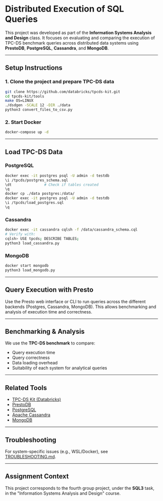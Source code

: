 # Distributed Execution of SQL Queries

This project was developed as part of the **Information Systems Analysis and Design** class. It focuses on evaluating and comparing the execution of TPC-DS benchmark queries across distributed data systems using **PrestoDB**, **PostgreSQL**, **Cassandra**, and **MongoDB**.

---

## Setup Instructions

### 1. Clone the project and prepare TPC-DS data
```bash
git clone https://github.com/databricks/tpcds-kit.git
cd tpcds-kit/tools
make OS=LINUX
./dsdgen -SCALE 12 -DIR ./data
python3 convert_files_to_csv.py
```

### 2. Start Docker
```bash
docker-compose up -d
```

---

## Load TPC-DS Data

### PostgreSQL
```bash
docker exec -it postgres psql -U admin -d testdb
\i /tpcds/postgres_schema.sql
\dt               # Check if tables created
\q
docker cp ./data postgres:/data/
docker exec -it postgres psql -U admin -d testdb
\i /tpcds/load_postgres.sql
\q
```

### Cassandra
```bash
docker exec -it cassandra cqlsh -f /data/cassandra_schema.cql
# Verify with:
cqlsh> USE tpcds; DESCRIBE TABLES;
python3 load_cassandra.py
```

### MongoDB
```bash
docker start mongodb
python3 load_mongodb.py
```

---

## Query Execution with Presto
Use the Presto web interface or CLI to run queries across the different backends (Postgres, Cassandra, MongoDB). This allows benchmarking and analysis of execution time and correctness.

---

## Benchmarking & Analysis
We use the **TPC-DS benchmark** to compare:
- Query execution time
- Query correctness
- Data loading overhead
- Suitability of each system for analytical queries

---

## Related Tools
- [TPC-DS Kit (Databricks)](https://github.com/databricks/tpcds-kit)
- [PrestoDB](https://prestodb.io/)
- [PostgreSQL](https://www.postgresql.org/)
- [Apache Cassandra](https://cassandra.apache.org/)
- [MongoDB](https://www.mongodb.com/)

---

## Troubleshooting
For system-specific issues (e.g., WSL/Docker), see [TROUBLESHOOTING.md](TROUBLESHOOTING.md).

---

## Assignment Context
This project corresponds to the fourth group project, under the **SQL3** task, in the "Information Systems Analysis and Design" course.

